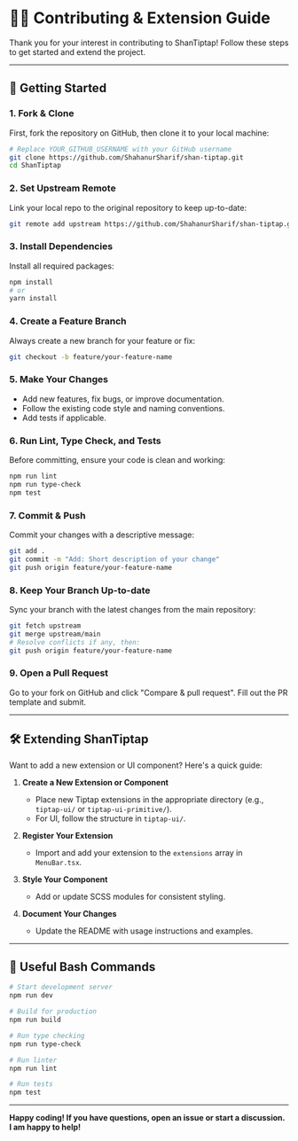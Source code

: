 # 🧑‍💻 Contributing & Extension Guide

Thank you for your interest in contributing to ShanTiptap! Follow these steps to get started and extend the project.

---

## 🚀 Getting Started

### 1. Fork & Clone

First, fork the repository on GitHub, then clone it to your local machine:

```bash
# Replace YOUR_GITHUB_USERNAME with your GitHub username
git clone https://github.com/ShahanurSharif/shan-tiptap.git
cd ShanTiptap
```

### 2. Set Upstream Remote

Link your local repo to the original repository to keep up-to-date:

```bash
git remote add upstream https://github.com/ShahanurSharif/shan-tiptap.git
```

### 3. Install Dependencies

Install all required packages:

```bash
npm install
# or
yarn install
```

### 4. Create a Feature Branch

Always create a new branch for your feature or fix:

```bash
git checkout -b feature/your-feature-name
```

### 5. Make Your Changes

- Add new features, fix bugs, or improve documentation.
- Follow the existing code style and naming conventions.
- Add tests if applicable.

### 6. Run Lint, Type Check, and Tests

Before committing, ensure your code is clean and working:

```bash
npm run lint
npm run type-check
npm test
```

### 7. Commit & Push

Commit your changes with a descriptive message:

```bash
git add .
git commit -m "Add: Short description of your change"
git push origin feature/your-feature-name
```

### 8. Keep Your Branch Up-to-date

Sync your branch with the latest changes from the main repository:

```bash
git fetch upstream
git merge upstream/main
# Resolve conflicts if any, then:
git push origin feature/your-feature-name
```

### 9. Open a Pull Request

Go to your fork on GitHub and click "Compare & pull request". Fill out the PR template and submit.

---

## 🛠️ Extending ShanTiptap

Want to add a new extension or UI component? Here's a quick guide:

1. **Create a New Extension or Component**
   - Place new Tiptap extensions in the appropriate directory (e.g., `tiptap-ui/` or `tiptap-ui-primitive/`).
   - For UI, follow the structure in `tiptap-ui/`.

2. **Register Your Extension**
   - Import and add your extension to the `extensions` array in `MenuBar.tsx`.

3. **Style Your Component**
   - Add or update SCSS modules for consistent styling.

4. **Document Your Changes**
   - Update the README with usage instructions and examples.

---

## 🧪 Useful Bash Commands

```bash
# Start development server
npm run dev

# Build for production
npm run build

# Run type checking
npm run type-check

# Run linter
npm run lint

# Run tests
npm test
```

---

**Happy coding! If you have questions, open an issue or start a discussion. I am happy to help!** 